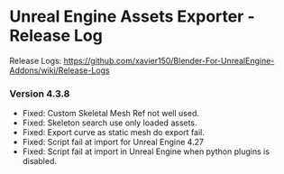 # Unreal Engine Assets Exporter - Release Log
Release Logs: https://github.com/xavier150/Blender-For-UnrealEngine-Addons/wiki/Release-Logs

### Version 4.3.8

- Fixed: Custom Skeletal Mesh Ref not well used.
- Fixed: Skeleton search use only loaded assets.
- Fixed: Export curve as static mesh do export fail.
- Fixed: Script fail at import for Unreal Engine 4.27
- Fixed: Script fail at import in Unreal Engine when python plugins is disabled.
